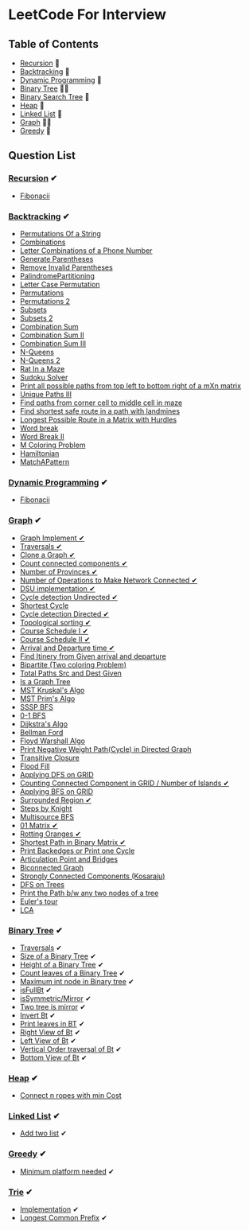 
# LeetCode For Interview

## Table of Contents

+ [Recursion](Recursion) 🙌
+ [Backtracking](Backtracking)  🧨
+ [Dynamic Programming](DynamicProgramming) 🎡
+ [Binary Tree](BinaryTree) 🐱‍🏍
+ [Binary Search Tree](BST) 🙌
+ [Heap](Heap) 🧨 
+ [Linked List](LinkedList) 🎡
+ [Graph](Graph) 🐱‍🏍
+ [Greedy](Greedy) 🙌

  
## Question List

### [Recursion](Recursion) ✔

- [Fibonacii](Recursion/fibonacci.cpp)

### [Backtracking](Backtracking) ✔

- [Permutations Of a String](Backtracking/printallpermutationsofagivenstring.cpp)
- [Combinations](Backtracking/Combinations.cpp)
- [Letter Combinations of a Phone Number](Backtracking/LetterCombinationsofaPhoneNumber.cpp)
- [Generate Parentheses](Backtracking/GenerateParentheses.cpp)
- [Remove Invalid Parentheses](Backtracking/RemoveInvalidParentheses.cpp)
- [PalindromePartitioning](Backtracking/PalindromePartitioning.cpp)
- [Letter Case Permutation](Backtracking/LetterCasePermutation.cpp)
- [Permutations](Backtracking/Permutations.cpp)
- [Permutations 2](Backtracking/Permutations2.cpp)
- [Subsets](Backtracking/Subsets.cpp)
- [Subsets 2](Backtracking/Subsets2.cpp)
- [Combination Sum](Backtracking/CombinationSum.cpp)
- [Combination Sum II](Backtracking/CombinationSumII.cpp)
- [Combination Sum III](Backtracking/CombinationSumIII.cpp) 
- [N-Queens](Backtracking/N-Queens.cpp)
- [N-Queens 2](Backtracking/N-Queens2.cpp)
- [Rat In a Maze](Backtracking/RatInaMaze.cpp)
- [Sudoku Solver](Backtracking/SudokuSolver.cpp)
- [Print all possible paths from top left to bottom right of a mXn matrix](Backtracking/printallpathsltor.cpp)
- [Unique Paths III](Backtracking/UniquePathsIII.cpp)
- [Find paths from corner cell to middle cell in maze](Backtracking/Findpathsfromcornercelltomiddlecellinmaze.cpp)
- [Find shortest safe route in a path with landmines](Backtracking/Findshortestsaferouteinapathwithlandmines.cpp)
- [Longest Possible Route in a Matrix with Hurdles](Backtracking/LongestPossibleRouteinaMatrixwithHurdles.cpp)
- [Word break](Backtracking/WordBreak.cpp)
- [Word Break II](Backtracking/WordBreak2.cpp)
- [M Coloring Problem](Backtracking/mColoringProblem.cpp)
- [Hamiltonian](Backtracking/Hamiltonian.cpp)
- [MatchAPattern](Backtracking/MatchAPattern.cpp)


### [Dynamic Programming](DynamicProgramming) ✔

- [Fibonacii](DynamicProgramming/fibonacci.cpp)


### [Graph](Graph) ✔

- [Graph Implement ✔](Graph/implementation.cpp)
- [Traversals ✔](Graph/Traversals.cpp)
- [Clone a Graph ✔](Graph/clone.cpp)
- [Count connected components ✔](Graph/countCon.cpp)
- [Number of Provinces ✔](Graph/noofprov.cpp)
- [Number of Operations to Make Network Connected ✔](Graph/opMakeCon.cpp)
- [DSU implementation ✔](Graph/DSU.cpp)
- [Cycle detection Undirected ✔](Graph/cycleUndir.cpp)
- [Shortest Cycle](Graph/shortcycle.cpp)
- [Cycle detection Directed ✔](Graph/cycledir.cpp)
- [Topological sorting ✔](Graph/topo.cpp)
- [Course Schedule I ✔](Graph/csi.cpp)
- [Course Schedule II ✔](Graph/csii.cpp)
- [Arrival and Departure time ✔](Graph/arrival.cpp)
- [Find Itinery from Given arrival and departure](Graph/itinery.cpp)
- [Bipartite (Two coloring Problem)](Graph/Bipartite.cpp)
- [Total Paths Src and Dest Given](Graph/TotalPathsSrcandDestGiven.cpp)
- [Is a Graph Tree](Graph/graphatree.cpp)
- [MST Kruskal's Algo](Graph/kruskal.cpp)
- [MST Prim's Algo](Graph/prims.cpp)
- [SSSP BFS](Graph/ssspbfs.cpp)
- [0-1 BFS](Graph/01bfs.cpp)
- [Dijkstra's Algo](Graph/dijkstra.cpp)
- [Bellman Ford](Graph/bellman.cpp)
- [Floyd Warshall Algo](Graph/floydwarsh.cpp)
- [Print Negative Weight Path(Cycle) in Directed Graph](Graph/negativeweight.cpp)
- [Transitive Closure](Graph/transitive.cpp)
- [Flood Fill](Graph/floodfill.cpp)
- [Applying DFS on GRID](Graph/dfsongrid.cpp)
- [Counting Connected Component in GRID / Number of Islands ✔](Graph/countconnect.cpp)
- [Applying BFS on GRID](Graph/bfsongrid.cpp)
- [Surrounded Region ✔](Graph/surround.cpp)
- [Steps by Knight](Graph/stepsbyknight.cpp)
- [Multisource BFS](Graph/multisourcebfs.cpp)
- [01 Matrix ✔](Graph/01mat.cpp)
- [Rotting Oranges ✔](Graph/rotten.cpp)
- [Shortest Path in Binary Matrix ✔](Graph/shortestpathBinary.cpp)
- [Print Backedges or Print one Cycle](Graph/printbackedges.cpp)
- [Articulation Point and Bridges](Graph/articulation.cpp)
- [Biconnected Graph](Graph/biconnected.cpp)
- [Strongly Connected Components (Kosaraju)](Graph/kosaraju.cpp)
- [DFS on Trees](Graph/dfsontrees.cpp)
- [Print the Path b/w any two nodes of a tree](Graph/pathintree.cpp)
- [Euler's tour](Graph/euler.cpp)
- [LCA](Graph/lca.cpp)


### [Binary Tree](BinaryTree) ✔

- [Traversals](BinaryTree/Traversals.cpp) ✔
- [Size of a Binary Tree](BinaryTree/sizebt.cpp) ✔
- [Height of a Binary Tree](BinaryTree/heightbt.cpp) ✔
- [Count leaves of a Binary Tree](BinaryTree/leaves.cpp) ✔
- [Maximum int node in Binary tree](BinaryTree/maxbt.cpp) ✔
- [isFullBt](BinaryTree/fullbt.cpp) ✔
- [isSymmetric/Mirror](BinaryTree/mirror.cpp) ✔
- [Two tree is mirror](BinaryTree/twomirror.cpp) ✔
- [Invert Bt](BinaryTree/invertbt.cpp) ✔
- [Print leaves in BT](BinaryTree/printleaves.cpp) ✔
- [Right View of Bt](BinaryTree/rightview.cpp) ✔
- [Left View of Bt](BinaryTree/leftview.cpp) ✔
- [Vertical Order traversal of Bt](BinaryTree/vertical.cpp) ✔
- [Bottom View of Bt](BinaryTree/bottomview.cpp) ✔


### [Heap](Heap) ✔

- [Connect n ropes with min Cost](Heap/connectnropes.cpp)

### [Linked List](LinkedList) ✔

- [Add two list](LinkedList/addtwoll.cpp) ✔

### [Greedy](Greedy) ✔

- [Minimum platform needed](Greedy/minimumplatform.cpp) ✔

### [Trie](Trie) ✔

- [Implementation](Trie/Implementation.cpp) ✔
- [Longest Common Prefix](Trie/LongestCommonPrefix.cpp) ✔
